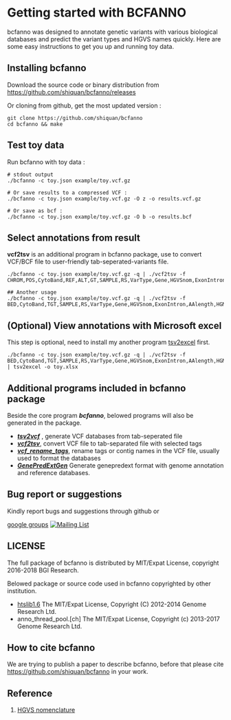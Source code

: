 
Getting started with BCFANNO
================

bcfanno was designed to annotate genetic variants with various biological databases and predict the variant types and HGVS names quickly. 
Here are some easy instructions to get you up and running toy data.

## Installing bcfanno

Download the source code or binary distribution from https://github.com/shiquan/bcfanno/releases

Or cloning from github, get the most updated version :
```
git clone https://github.com/shiquan/bcfanno
cd bcfanno && make
```

## Test toy data

Run bcfanno with toy data :

```
# stdout output
./bcfanno -c toy.json example/toy.vcf.gz

# Or save results to a compressed VCF :
./bcfanno -c toy.json example/toy.vcf.gz -O z -o results.vcf.gz

# Or save as bcf :
./bcfanno -c toy.json example/toy.vcf.gz -O b -o results.bcf
```

## Select annotations from result
**vcf2tsv** is an additional program in bcfanno package, use to convert VCF/BCF file to user-friendly tab-seperated-variants file.
```
./bcfanno -c toy.json example/toy.vcf.gz -q | ./vcf2tsv -f CHROM,POS,CytoBand,REF,ALT,GT,SAMPLE,RS,VarType,Gene,HGVSnom,ExonIntron,AAlength,HGMD_disease,HGMD_tag,HGMD_pmid

## Another usage
./bcfanno -c toy.json example/toy.vcf.gz -q | ./vcf2tsv -f BED,CytoBand,TGT,SAMPLE,RS,VarType,Gene,HGVSnom,ExonIntron,AAlength,HGMD_disease,HGMD_tag,HGMD_pmid

```

## (Optional) View annotations with Microsoft excel
This step is optional, need to install my another program [tsv2excel](https://github.com/shiquan/tsv2excel) first.
```
./bcfanno -c toy.json example/toy.vcf.gz -q | ./vcf2tsv -f BED,CytoBand,TGT,SAMPLE,RS,VarType,Gene,HGVSnom,ExonIntron,AAlength,HGMD_disease,HGMD_tag,HGMD_pmid | tsv2excel -o toy.xlsx
```


## Additional programs included in bcfanno package

Beside the core program ***bcfanno***, belowed programs will also be generated in the package.

* [***tsv2vcf***]() ,  generate VCF databases from tab-seperated file
* [***vcf2tsv***](), convert VCF file to tab-separated file with selected tags
* [***vcf_rename_tags***](), rename tags or contig names in the VCF file, usually used to format the databases
* [***GenePredExtGen***]() Generate genepredext format with genome annotation and reference databases.


## Bug report or suggestions

Kindly report bugs and suggestions through github or

 [google groups](https://groups.google.com/forum/#!forum/bcfanno) [![Mailing List](http://www.google.com/images/icons/product/groups-32.png)](https://groups.google.com/forum/#!forum/bcfanno)



## LICENSE
The full package of bcfanno is distributed by MIT/Expat License, copyright 2016-2018 BGI Research.

Belowed package or source code used in bcfanno copyrighted by other institution.
- [htslib1.6](www.htslib.org)  The MIT/Expat License, Copyright (C) 2012-2014 Genome Research Ltd.
- anno_thread_pool.[ch] The MIT/Expat License, Copyright (c) 2013-2017 Genome Research Ltd.

## How to cite bcfanno

We are trying to publish a paper to describe bcfanno, before that please cite https://github.com/shiquan/bcfanno in your work.


## Reference
1. [HGVS nomenclature](http://varnomen.hgvs.org/)

